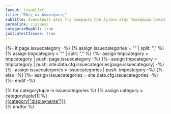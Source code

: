 ```yaml
---
layout: issuelist
title: "Όλες οι Αναρτήσεις"
subtitle: Ανακαλύψτε όλες τις αναφορές που έγιναν στην πλατφόρμα Covid19Greece.Help
permalink: /issues/
categorieMapAll: true
justLatestIssues: true
---
```


{%- if page.issuecategory -%}
{% assign issuecategories = "" | split: "," %}
{% assign tmpcategory = "" | split: "," %}
{%- assign tmpcategory = tmpcategory | push: page.issuecategory -%}
{%- assign tmpcategory = tmpcategory | push: site.data.cfg.issuecategories[page.issuecategory] -%}
{%- assign issuecategories = issuecategories |  push: tmpcategory -%}
{%- else -%}
{%- assign issuecategories = site.data.cfg.issuecategories -%}
{%- endif -%}

<div class="row mx-auto">
{% for categorytuple in issuecategories %}
{% assign category = categorytuple[1] %}
  <div class="col-xs-12 col-sm-6 mb-15">
	  <a href="{{category["permalink"]}}" class="btn btn-primary btn-block">{{category["displayname"]}}</a>
	</div>
{% endfor %}
</div>



